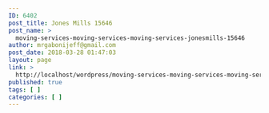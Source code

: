 ```yaml
---
ID: 6402
post_title: Jones Mills 15646
post_name: >
  moving-services-moving-services-moving-services-jonesmills-15646
author: mrgabonijeff@gmail.com
post_date: 2018-03-28 01:47:03
layout: page
link: >
  http://localhost/wordpress/moving-services-moving-services-moving-services-jonesmills-15646/
published: true
tags: [ ]
categories: [ ]
---
```

